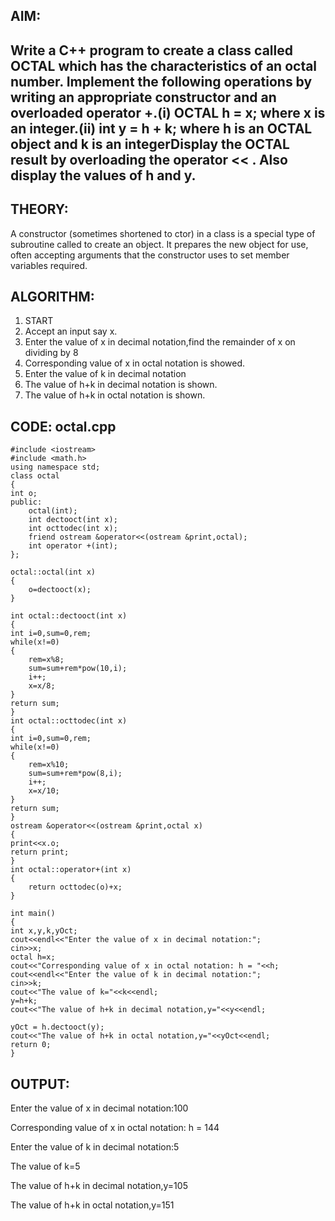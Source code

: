 ## AIM:
## Write a C++ program to create a class called OCTAL which has the characteristics of an octal number. Implement the following operations by writing an appropriate constructor and an overloaded operator +.(i) OCTAL h = x; where x is an integer.(ii) int y = h + k; where h is an OCTAL object and k is an integerDisplay the OCTAL result by overloading the operator << . Also display the values of h and y. 

## THEORY: 
  A constructor (sometimes shortened to ctor) in a class is a special type of subroutine called to create an object. It prepares the new object for use, often accepting arguments that the constructor uses to set member variables required.

## ALGORITHM:

1. START
2. Accept an input say x.
3. Enter the value of x in decimal notation,find the remainder of x on dividing by 8 
4. Corresponding value of x in octal notation is showed.
5. Enter the value of k in decimal notation
6. The value of h+k in decimal notation is shown.
7. The value of h+k in octal notation is shown.

## CODE: octal.cpp
    #include <iostream>
    #include <math.h>
    using namespace std;
    class octal
    {
    int o;
    public:
        octal(int);
        int dectooct(int x);
        int octtodec(int x);
        friend ostream &operator<<(ostream &print,octal);
        int operator +(int);
    };

    octal::octal(int x)
    {
        o=dectooct(x);
    }

    int octal::dectooct(int x)
    {
    int i=0,sum=0,rem;
    while(x!=0)
    {
        rem=x%8;
        sum=sum+rem*pow(10,i);
        i++;
        x=x/8;
    }
    return sum;
    }
    int octal::octtodec(int x)
    {
    int i=0,sum=0,rem;
    while(x!=0)
    {
        rem=x%10;
        sum=sum+rem*pow(8,i);
        i++;
        x=x/10;
    }
    return sum;
    }
    ostream &operator<<(ostream &print,octal x)
    {
    print<<x.o;
    return print;
    }
    int octal::operator+(int x)
    {
        return octtodec(o)+x;
    }

    int main()
    {
    int x,y,k,yOct;
    cout<<endl<<"Enter the value of x in decimal notation:";
    cin>>x;
    octal h=x;
    cout<<"Corresponding value of x in octal notation: h = "<<h;
    cout<<endl<<"Enter the value of k in decimal notation:";
    cin>>k;
    cout<<"The value of k="<<k<<endl;
    y=h+k;
    cout<<"The value of h+k in decimal notation,y="<<y<<endl;
    
    yOct = h.dectooct(y);
    cout<<"The value of h+k in octal notation,y="<<yOct<<endl;        
    return 0;
    }

## OUTPUT:
Enter the value of x in decimal notation:100

Corresponding value of x in octal notation: h = 144

Enter the value of k in decimal notation:5

The value of k=5

The value of h+k in decimal notation,y=105

The value of h+k in octal notation,y=151


